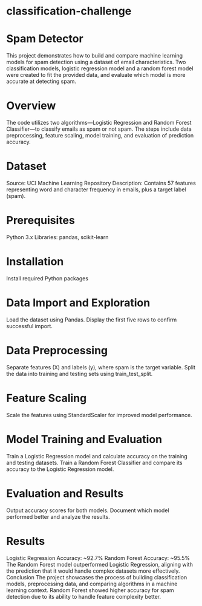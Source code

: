 # classification-challenge

# Spam Detector
This project demonstrates how to build and compare machine learning models for spam detection using a dataset of email characteristics. Two classification models, logistic regression model and a random forest model were created to fit the provided data, and evaluate which model is more accurate at detecting spam.

# Overview
The code utilizes two algorithms—Logistic Regression and Random Forest Classifier—to classify emails as spam or not spam. The steps include data preprocessing, feature scaling, model training, and evaluation of prediction accuracy.

# Dataset
Source: UCI Machine Learning Repository
Description: Contains 57 features representing word and character frequency in emails, plus a target label (spam).

# Prerequisites
Python 3.x
Libraries: pandas, scikit-learn
# Installation
Install required Python packages

# Data Import and Exploration

Load the dataset using Pandas.
Display the first five rows to confirm successful import.

# Data Preprocessing

Separate features (X) and labels (y), where spam is the target variable.
Split the data into training and testing sets using train_test_split.

# Feature Scaling

Scale the features using StandardScaler for improved model performance.

# Model Training and Evaluation

Train a Logistic Regression model and calculate accuracy on the training and testing datasets.
Train a Random Forest Classifier and compare its accuracy to the Logistic Regression model.

# Evaluation and Results

Output accuracy scores for both models.
Document which model performed better and analyze the results.

# Results
Logistic Regression Accuracy: ~92.7%
Random Forest Accuracy: ~95.5%
The Random Forest model outperformed Logistic Regression, aligning with the prediction that it would handle complex datasets more effectively.
Conclusion
The project showcases the process of building classification models, preprocessing data, and comparing algorithms in a machine learning context. Random Forest showed higher accuracy for spam detection due to its ability to handle feature complexity better.

